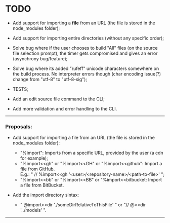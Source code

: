 # TODO

- Add support for importing a **file** from an URL (the file is stored in the node_modules folder);

- Add support for importing entire directories (without any specific order);

- Solve bug where if the user chooses to build "All" files (on the source file selection prompt), the timer gets compromised and gives an error (asynchrony bug/feature);

- Solve bug where its added "\ufeff" unicode characters somewhere on the build process. No interpreter errors though (char encoding issue(?) change from "utf-8" to "utf-8-sig");

- TESTS;
- Add an edit source file command to the CLI;
- Add more validation and error handling to the CLI.

--------------------------------------------------------------------------------------------------------------------------
### Proposals:

- Add support for importing a file from an URL (the file is stored in the node_modules folder):
  * "%import": Imports from a specific URL, provided by the user (a cdn for example);
  * "%import<<gh" or "%import<<GH" or "%import<<github": Import a file from GitHub.</br>
  E.g.: " // %import<<gh '\<user\>/\<repository-name\>/\<path-to-file\>' ";
  * "%import<<bb" or "%import<<BB" or "%import<<bitbucket: Import a file from BitBucket.

- Add the import directory sintax: 
  * " @import<<dir './someDirRelativeToThisFile' " or "// @<<dir '../models' ".
--------------------------------------------------------------------------------------------------------------------------
